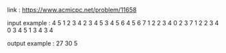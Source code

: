 link :
https://www.acmicpc.net/problem/11658

input example :
4 5
1 2 3 4
2 3 4 5
3 4 5 6
4 5 6 7
1 2 2 3 4
0 2 3 7
1 2 2 3 4
0 3 4 5
1 3 4 3 4

output example :
27
30
5

